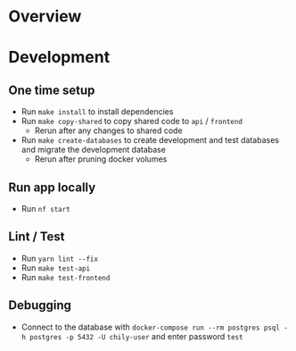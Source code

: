 Overview
========

# Development

## One time setup

* Run `make install` to install dependencies
* Run `make copy-shared` to copy shared code to `api` / `frontend`
  * Rerun after any changes to shared code
* Run `make create-databases` to create development and test databases and migrate the development database
  * Rerun after pruning docker volumes

## Run app locally

* Run `nf start`

## Lint / Test

* Run `yarn lint --fix`
* Run `make test-api`
* Run `make test-frontend`

## Debugging

* Connect to the database with `docker-compose run --rm postgres psql -h postgres -p 5432 -U chily-user` and enter password `test`